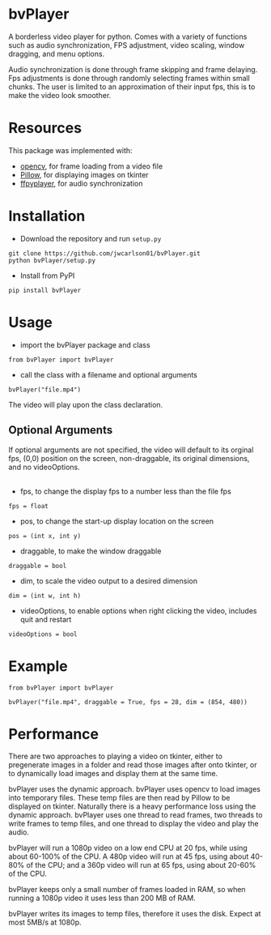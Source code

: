 # bvPlayer
A borderless video player for python. Comes with a variety of functions such as audio synchronization, FPS adjustment, video scaling, window dragging, and menu options.

Audio synchronization is done through frame skipping and frame delaying. Fps adjustments is done through randomly selecting frames within small chunks. The user is limited to an approximation of their input fps, this is to make the video look smoother.

# Resources
This package was implemented with:
- [opencv](https://pypi.org/project/opencv-python/), for frame loading from a video file
- [Pillow](https://pypi.org/project/Pillow/), for displaying images on tkinter
- [ffpyplayer](https://pypi.org/project/ffpyplayer/), for audio synchronization

# Installation
- Download the repository and run `setup.py`
```
git clone https://github.com/jwcarlson01/bvPlayer.git
python bvPlayer/setup.py
```
- Install from PyPI
```
pip install bvPlayer
```

# Usage
- import the bvPlayer package and class
```
from bvPlayer import bvPlayer
```
- call the class with a filename and optional arguments
```
bvPlayer("file.mp4")
```
The video will play upon the class declaration.
## Optional Arguments
If optional arguments are not specified, the video will default to its orginal fps, (0,0) position on the screen, non-draggable, its original dimensions, and no videoOptions.
<br/><br/>
- fps, to change the display fps to a number less than the file fps
```
fps = float
```
- pos, to change the start-up display location on the screen
```
pos = (int x, int y)
```
- draggable, to make the window draggable
```
draggable = bool
```
- dim, to scale the video output to a desired dimension
```
dim = (int w, int h)
```
- videoOptions, to enable options when right clicking the video, includes quit and restart
```
videoOptions = bool
```

# Example
```
from bvPlayer import bvPlayer

bvPlayer("file.mp4", draggable = True, fps = 28, dim = (854, 480))
```

# Performance
There are two approaches to playing a video on tkinter, either to pregenerate images in a folder and read those images after onto tkinter, or to dynamically load images and display them at the same time.

bvPlayer uses the dynamic approach. bvPlayer uses opencv to load images into temporary files. These temp files are then read by Pillow to be displayed on tkinter. Naturally there is a heavy performance loss using the dynamic approach. bvPlayer uses one thread to read frames, two threads to write frames to temp files, and one thread to display the video and play the audio.

bvPlayer will run a 1080p video on a low end CPU at 20 fps, while using about 60-100% of the CPU. A 480p video will run at 45 fps, using about 40-80% of the CPU; and a 360p video will run at 65 fps, using about 20-60% of the CPU. 

bvPlayer keeps only a small number of frames loaded in RAM, so when running a 1080p video it uses less than 200 MB of RAM.

bvPlayer writes its images to temp files, therefore it uses the disk. Expect at most 5MB/s at 1080p.
